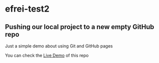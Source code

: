 # efrei-test2
## Pushing our local project to a new empty GitHub repo
Just a simple demo about using Git and GitHub pages

You can check the [Live Demo](https://anmarjarjees.github.io/efrei-test2/) of this repo
